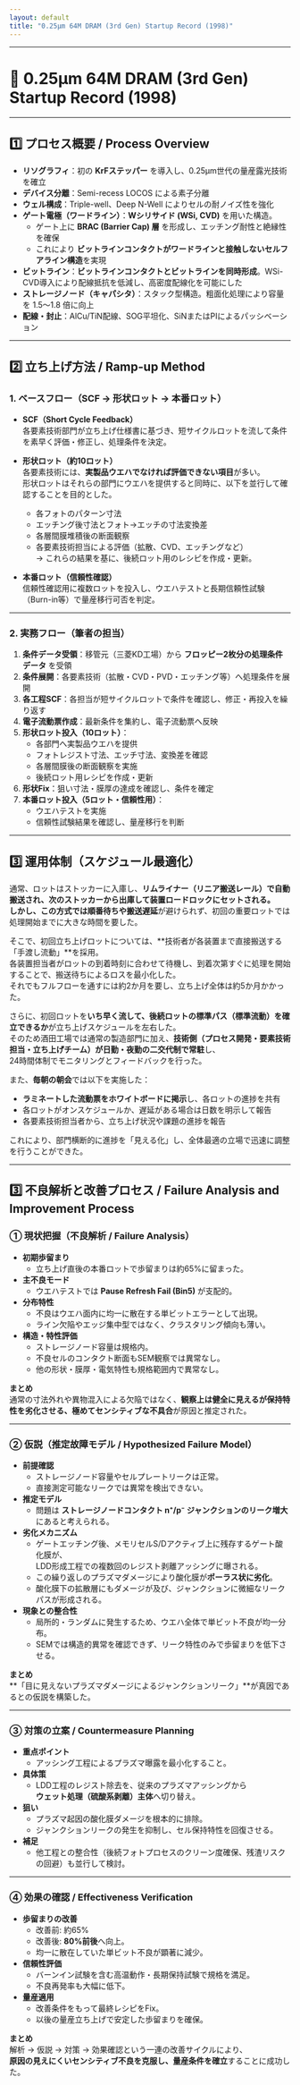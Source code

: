 ```yaml
---
layout: default
title: "0.25µm 64M DRAM (3rd Gen) Startup Record (1998)"
---
```


---

# 📘 0.25µm 64M DRAM (3rd Gen) Startup Record (1998)

---

## 1️⃣ プロセス概要 / Process Overview

- **リソグラフィ**：初の **KrFステッパー** を導入し、0.25µm世代の量産露光技術を確立  
- **デバイス分離**：Semi-recess LOCOS による素子分離  
- **ウェル構成**：Triple-well、Deep N-Well によりセルの耐ノイズ性を強化  
- **ゲート電極（ワードライン）**：**Wシリサイド (WSi, CVD)** を用いた構造。  
  - ゲート上に **BRAC (Barrier Cap) 層** を形成し、エッチング耐性と絶縁性を確保  
  - これにより **ビットラインコンタクトがワードラインと接触しないセルフアライン構造**を実現  
- **ビットライン**：**ビットラインコンタクトとビットラインを同時形成**。WSi-CVD導入により配線抵抗を低減し、高密度配線化を可能にした  
- **ストレージノード（キャパシタ）**：スタック型構造。粗面化処理により容量を 1.5〜1.8 倍に向上  
- **配線・封止**：AlCu/TiN配線、SOG平坦化、SiNまたはPIによるパッシベーション
  
---

## 2️⃣ 立ち上げ方法 / Ramp-up Method

### 1. ベースフロー（SCF → 形状ロット → 本番ロット）

- **SCF（Short Cycle Feedback）**  
  各要素技術部門が立ち上げ仕様書に基づき、短サイクルロットを流して条件を素早く評価・修正し、処理条件を決定。

- **形状ロット（約10ロット）**  
  各要素技術には、**実製品ウエハでなければ評価できない項目**が多い。  
  形状ロットはそれらの部門にウエハを提供すると同時に、以下を並行して確認することを目的とした。  
  - 各フォトのパターン寸法  
  - エッチング後寸法とフォト→エッチの寸法変換差  
  - 各層間膜堆積後の断面観察  
  - 各要素技術担当による評価（拡散、CVD、エッチングなど）  
  → これらの結果を基に、後続ロット用のレシピを作成・更新。

- **本番ロット（信頼性確認）**  
  信頼性確認用に複数ロットを投入し、ウエハテストと長期信頼性試験（Burn-in等）で量産移行可否を判定。

---

### 2. 実務フロー（筆者の担当）

1. **条件データ受領**：移管元（三菱KD工場）から **フロッピー2枚分の処理条件データ** を受領  
2. **条件展開**：各要素技術（拡散・CVD・PVD・エッチング等）へ処理条件を展開  
3. **各工程SCF**：各担当が短サイクルロットで条件を確認し、修正・再投入を繰り返す  
4. **電子流動票作成**：最新条件を集約し、電子流動票へ反映  
5. **形状ロット投入（10ロット）**：  
   - 各部門へ実製品ウエハを提供  
   - フォトレジスト寸法、エッチ寸法、変換差を確認  
   - 各層間膜後の断面観察を実施  
   - 後続ロット用レシピを作成・更新  
6. **形状Fix**：狙い寸法・膜厚の達成を確認し、条件を確定  
7. **本番ロット投入（5ロット・信頼性用）**：  
   - ウエハテストを実施  
   - 信頼性試験結果を確認し、量産移行を判断  

---

## 3️⃣ 運用体制（スケジュール最適化）

通常、ロットはストッカーに入庫し、**リムライナー（リニア搬送レール）**で自動搬送され、次のストッカーから出庫して装置ロードロックにセットされる。  
しかし、この方式では**順番待ちや搬送遅延**が避けられず、初回の重要ロットでは処理開始までに大きな時間を要した。  

そこで、初回立ち上げロットについては、**技術者が各装置まで直接搬送する「手渡し流動」**を採用。  
各装置担当者がロットの到着時刻に合わせて待機し、到着次第すぐに処理を開始することで、搬送待ちによるロスを最小化した。  
それでもフルフローを通すには約2か月を要し、立ち上げ全体は約5か月かかった。  

さらに、初回ロットを**いち早く流して、後続ロットの標準パス（標準流動）を確立できるか**が立ち上げスケジュールを左右した。  
そのため酒田工場では通常の製造部門に加え、**技術側（プロセス開発・要素技術担当・立ち上げチーム）が日勤・夜勤の二交代制で常駐**し、  
24時間体制でモニタリングとフィードバックを行った。  

また、**毎朝の朝会**では以下を実施した：  
- **ラミネートした流動票をホワイトボードに掲示**し、各ロットの進捗を共有  
- 各ロットがオンスケジュールか、遅延がある場合は日数を明示して報告  
- 各要素技術担当者から、立ち上げ状況や課題の進捗を報告  

これにより、部門横断的に進捗を「見える化」し、全体最適の立場で迅速に調整を行うことができた。

---

## 3️⃣ 不良解析と改善プロセス / Failure Analysis and Improvement Process

### ① 現状把握（不良解析 / Failure Analysis）

- **初期歩留まり**  
  - 立ち上げ直後の本番ロットで歩留まりは約65%に留まった。  
- **主不良モード**  
  - ウエハテストでは **Pause Refresh Fail (Bin5)** が支配的。  
- **分布特性**  
  - 不良はウエハ面内に均一に散在する単ビットエラーとして出現。  
  - ライン欠陥やエッジ集中型ではなく、クラスタリング傾向も薄い。  
- **構造・特性評価**  
  - ストレージノード容量は規格内。  
  - 不良セルのコンタクト断面もSEM観察では異常なし。  
  - 他の形状・膜厚・電気特性も規格範囲内で異常なし。  

**まとめ**  
通常の寸法外れや異物混入による欠陥ではなく、**観察上は健全に見えるが保持特性を劣化させる、極めてセンシティブな不具合**が原因と推定された。  

---

### ② 仮説（推定故障モデル / Hypothesized Failure Model）

- **前提確認**  
  - ストレージノード容量やセルプレートリークは正常。  
  - 直接測定可能なリークでは異常を検出できない。  
- **推定モデル**  
  - 問題は **ストレージノードコンタクト n⁺/p⁻ ジャンクションのリーク増大**にあると考えられる。  
- **劣化メカニズム**  
  - ゲートエッチング後、メモリセルS/Dアクティブ上に残存するゲート酸化膜が、  
    LDD形成工程での複数回のレジスト剥離アッシングに曝される。  
  - この繰り返しのプラズマダメージにより酸化膜が**ポーラス状に劣化**。  
  - 酸化膜下の拡散層にもダメージが及び、ジャンクションに微細なリークパスが形成される。  
- **現象との整合性**  
  - 局所的・ランダムに発生するため、ウエハ全体で単ビット不良が均一分布。  
  - SEMでは構造的異常を確認できず、リーク特性のみで歩留まりを低下させる。  

**まとめ**  
**「目に見えないプラズマダメージによるジャンクションリーク」**が真因であるとの仮説を構築した。  

---

### ③ 対策の立案 / Countermeasure Planning

- **重点ポイント**  
  - アッシング工程によるプラズマ曝露を最小化すること。  
- **具体策**  
  - LDD工程のレジスト除去を、従来のプラズマアッシングから  
    **ウェット処理（硫酸系剥離）主体**へ切り替え。  
- **狙い**  
  - プラズマ起因の酸化膜ダメージを根本的に排除。  
  - ジャンクションリークの発生を抑制し、セル保持特性を回復させる。  
- **補足**  
  - 他工程との整合性（後続フォトプロセスのクリーン度確保、残渣リスクの回避）も並行して検討。  

---

### ④ 効果の確認 / Effectiveness Verification

- **歩留まりの改善**  
  - 改善前: 約65%  
  - 改善後: **80%前後**へ向上。  
  - 均一に散在していた単ビット不良が顕著に減少。  
- **信頼性評価**  
  - バーンイン試験を含む高温動作・長期保持試験で規格を満足。  
  - 不良再発率も大幅に低下。  
- **量産適用**  
  - 改善条件をもって最終レシピをFix。  
  - 以後の量産立ち上げで安定した歩留まりを確保。  

**まとめ**  
解析 → 仮説 → 対策 → 効果確認という一連の改善サイクルにより、  
**原因の見えにくいセンシティブ不良を克服し、量産条件を確立**することに成功した。  
